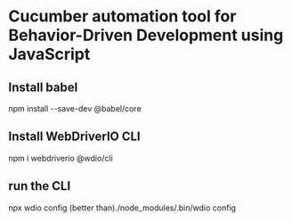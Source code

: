 # Cucumber automation tool for Behavior-Driven Development using JavaScript

## Install babel

npm install --save-dev @babel/core

## Install WebDriverIO CLI

npm i webdriverio @wdio/cli

## run the CLI

npx wdio config (better than)./node_modules/.bin/wdio config
